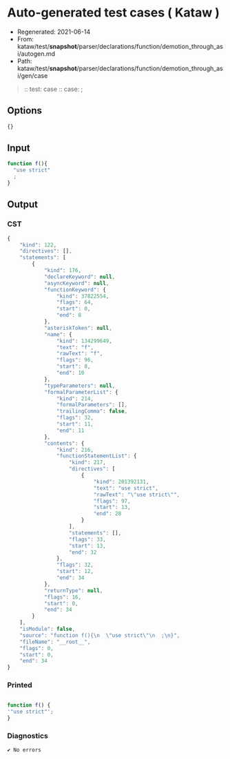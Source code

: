 # Auto-generated test cases ( Kataw )
- Regenerated: 2021-06-14
- From: kataw/test/__snapshot__/parser/declarations/function/demotion_through_asi/autogen.md
- Path: kataw/test/__snapshot__/parser/declarations/function/demotion_through_asi/gen/case
> :: test: case
> :: case: ;
## Options

`````js
{}
`````
## Input

`````js
function f(){
  "use strict"
  ;
}
`````
## Output

### CST

```javascript
{
    "kind": 122,
    "directives": [],
    "statements": [
        {
            "kind": 176,
            "declareKeyword": null,
            "asyncKeyword": null,
            "functionKeyword": {
                "kind": 37822554,
                "flags": 64,
                "start": 0,
                "end": 8
            },
            "asteriskToken": null,
            "name": {
                "kind": 134299649,
                "text": "f",
                "rawText": "f",
                "flags": 96,
                "start": 8,
                "end": 10
            },
            "typeParameters": null,
            "formalParameterList": {
                "kind": 214,
                "formalParameters": [],
                "trailingComma": false,
                "flags": 32,
                "start": 11,
                "end": 11
            },
            "contents": {
                "kind": 216,
                "functionStatementList": {
                    "kind": 217,
                    "directives": [
                        {
                            "kind": 201392131,
                            "text": "use strict",
                            "rawText": "\"use strict\"",
                            "flags": 97,
                            "start": 13,
                            "end": 28
                        }
                    ],
                    "statements": [],
                    "flags": 33,
                    "start": 13,
                    "end": 32
                },
                "flags": 32,
                "start": 12,
                "end": 34
            },
            "returnType": null,
            "flags": 16,
            "start": 0,
            "end": 34
        }
    ],
    "isModule": false,
    "source": "function f(){\n  \"use strict\"\n  ;\n}",
    "fileName": "__root__",
    "flags": 0,
    "start": 0,
    "end": 34
}
```

### Printed

```javascript

function f() {
'"use strict"';
}

```

### Diagnostics

```javascript
✔ No errors
```

